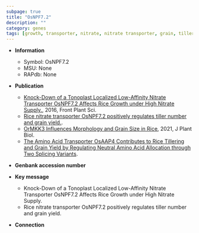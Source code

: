 ```yaml
---
subpage: true
title: "OsNPF7.2"
description: ""
category: genes
tags: [growth, transporter, nitrate, nitrate transporter, grain, tiller, grain yield, tiller number]
---
```


* **Information**  
    + Symbol: OsNPF7.2  
    + MSU: None  
    + RAPdb: None  

* **Publication**  
    + [Knock-Down of a Tonoplast Localized Low-Affinity Nitrate Transporter OsNPF7.2 Affects Rice Growth under High Nitrate Supply.](http://www.ncbi.nlm.nih.gov/pubmed?term=Knock-Down+of+a+Tonoplast+Localized+Low-Affinity+Nitrate+Transporter+OsNPF7.2+Affects+Rice+Growth+under+High+Nitrate+Supply.%5BTitle%5D), 2016, Front Plant Sci.
    + [Rice nitrate transporter OsNPF7.2 positively regulates tiller number and grain yield.](N+Y).
    + [OrMKK3 Influences Morphology and Grain Size in Rice](http://www.ncbi.nlm.nih.gov/pubmed?term=OrMKK3+Influences+Morphology+and+Grain+Size+in+Rice%5BTitle%5D), 2021, J Plant Biol.
    + [The Amino Acid Transporter OsAAP4 Contributes to Rice Tillering and Grain Yield by Regulating Neutral Amino Acid Allocation through Two Splicing Variants](N+Y).

* **Genbank accession number**  

* **Key message**  
    + Knock-Down of a Tonoplast Localized Low-Affinity Nitrate Transporter OsNPF7.2 Affects Rice Growth under High Nitrate Supply.
    + Rice nitrate transporter OsNPF7.2 positively regulates tiller number and grain yield.

* **Connection**  




